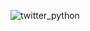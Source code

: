 ![twitter_python](https://user-images.githubusercontent.com/80694192/126721094-26f73e34-1884-4477-b05c-83aef0102b91.jpg)
